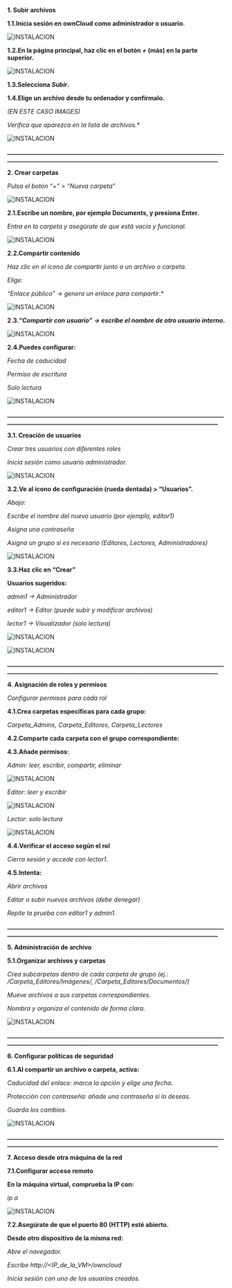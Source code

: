 **1. Subir archivos**

**1.1.Inicia sesión en ownCloud como administrador o usuario.**

![INSTALACION](FOTOS01.png)

**1.2.En la página principal, haz clic en el botón *+* (más) en la parte superior.**

![INSTALACION](FOTOS02.png)

**1.3.Selecciona *Subir*.**

**1.4.Elige un archivo desde tu ordenador y confírmalo.**

*(EN ESTE CASO IMAGES)*

*Verifica que aparezca en la lista de archivos.**

![INSTALACION](FOTOS04.png)

**____________________________________________________________________________________________________________________________________________________**


**2. Crear carpetas**

*Pulsa el botón “+” > “Nueva carpeta”*

![INSTALACION](FOTOS02.png)

**2.1.Escribe un nombre, por ejemplo Documents, y presiona Enter.**

*Entra en la carpeta y asegúrate de que está vacía y funcional.*

![INSTALACION](FOTOS04.png)

**2.2.Compartir contenido**

*Haz clic en el icono de compartir junto a un archivo o carpeta.*

*Elige:*

*“Enlace público” → genera un enlace para compartir*.*

![INSTALACION](FOTOS07.png)

**2.3.*“Compartir con usuario” → escribe el nombre de otro usuario interno*.**

![INSTALACION](FOTOS08.png)

**2.4.Puedes configurar:**

*Fecha de caducidad*

*Permiso de escritura*

*Solo lectura*

![INSTALACION](FOTOS09.png)

**____________________________________________________________________________________________________________________________________________________**


**3.1. Creación de usuarios**

*Crear tres usuarios con diferentes roles*

*Inicia sesión como usuario administrador.*

![INSTALACION](FOTOS1.png)

**3.2.Ve al icono de configuración (rueda dentada) > “Usuarios”.**

*Abajo:*

*Escribe el nombre del nuevo usuario (por ejemplo, editor1)*

*Asigna una contraseña*

*Asigna un grupo si es necesario (Editores, Lectores, Administradores)*

![INSTALACION](FOTOS11.png)

**3.3.Haz clic en “Crear”**

**Usuarios sugeridos:**

*admin1 → Administrador*

*editor1 → Editor (puede subir y modificar archivos)*

*lector1 → Visualizador (solo lectura)*

![INSTALACION](FOTOS12.png)

![INSTALACION](FOTOS03.png)

**____________________________________________________________________________________________________________________________________________________**


**4. Asignación de roles y permisos**

*Configurar permisos para cada rol*

**4.1.Crea carpetas específicas para cada grupo:**

*Carpeta_Admins, Carpeta_Editores, Carpeta_Lectores*

**4.2.Comparte cada carpeta con el grupo correspondiente:**

**4.3.Añade permisos:**

*Admin: leer, escribir, compartir, eliminar*

![INSTALACION](FOTOS100.png)

*Editor: leer y escribir*

![INSTALACION](FOTOS101.png)

*Lector: solo lectura*

![INSTALACION](FOTOS102.png)


**4.4.Verificar el acceso según el rol**

*Cierra sesión y accede con lector1.*

**4.5.Intenta:**

*Abrir archivos* 

*Editar o subir nuevos archivos (debe denegar)*

*Repite la prueba con editor1 y admin1.*

**____________________________________________________________________________________________________________________________________________________**


**5. Administración de archivo**

**5.1.Organizar archivos y carpetas**

*Crea subcarpetas dentro de cada carpeta de grupo (ej.: /Carpeta_Editores/Imágenes/, /Carpeta_Editores/Documentos/)*

*Mueve archivos a sus carpetas correspondientes.*

*Nombra y organiza el contenido de forma clara.*

![INSTALACION](FOTOS15.png)

**____________________________________________________________________________________________________________________________________________________**


**6. Configurar políticas de seguridad**

**6.1.Al compartir un archivo o carpeta, activa:**

*Caducidad del enlace: marca la opción y elige una fecha.*

*Protección con contraseña: añade una contraseña si lo deseas.*

*Guarda los cambios.*

![INSTALACION](FOTOS16.png)

**____________________________________________________________________________________________________________________________________________________**


**7. Acceso desde otra máquina de la red**
  
**7.1.Configurar acceso remoto**

**En la máquina virtual, comprueba la IP con:**

*ip a*

![INSTALACION](FOTOS17.png)

**7.2.Asegúrate de que el puerto 80 (HTTP) esté abierto.**

**Desde otro dispositivo de la misma red:**

*Abre el navegador.*

*Escribe http://<IP_de_la_VM>/owncloud*

*Inicia sesión con uno de los usuarios creados.*
